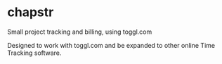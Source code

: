 chapstr
=======

Small project tracking and billing, using toggl.com

Designed to work with toggl.com and be expanded to other online Time Tracking software.
